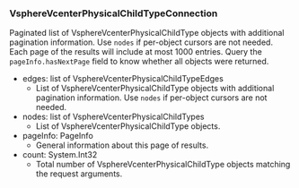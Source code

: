 ### VsphereVcenterPhysicalChildTypeConnection
Paginated list of VsphereVcenterPhysicalChildType objects with additional pagination information. Use `nodes` if per-object cursors are not needed. Each page of the results will include at most 1000 entries. Query the `pageInfo.hasNextPage` field to know whether all objects were returned.

- edges: list of VsphereVcenterPhysicalChildTypeEdges
  - List of VsphereVcenterPhysicalChildType objects with additional pagination information. Use `nodes` if per-object cursors are not needed.
- nodes: list of VsphereVcenterPhysicalChildTypes
  - List of VsphereVcenterPhysicalChildType objects.
- pageInfo: PageInfo
  - General information about this page of results.
- count: System.Int32
  - Total number of VsphereVcenterPhysicalChildType objects matching the request arguments.
